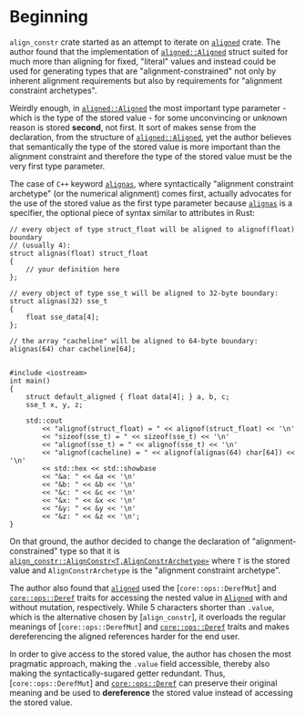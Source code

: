 # Beginning

`align_constr` crate started as an attempt to iterate on [`aligned`] crate. The author found that the implementation of [`aligned::Aligned`][`Aligned`] struct suited for much more than aligning for fixed, "literal" values and instead could be used for generating types that are "alignment-constrained" not only by inherent alignment requirements but also by requirements for "alignment constraint archetypes".

Weirdly enough, in [`aligned::Aligned`][`Aligned`] the most important type parameter - which is the type of the stored value - for some unconvincing or unknown reason is stored **second**, not first. It sort of makes sense from the declaration, from the structure of [`aligned::Aligned`][`Aligned`], yet the author believes that semantically the type of the stored value is more important than the alignment constraint and therefore the type of the stored value must be the very first type parameter.

The case of `C++` keyword [`alignas`], where syntactically "alignment constraint archetype" (or the numerical alignment) comes first, actually advocates for the use of the stored value as the first type parameter because [`alignas`] is a specifier, the optional piece of syntax similar to attributes in Rust:

```C++, ignore
// every object of type struct_float will be aligned to alignof(float) boundary
// (usually 4):
struct alignas(float) struct_float
{
    // your definition here
};
 
// every object of type sse_t will be aligned to 32-byte boundary:
struct alignas(32) sse_t
{
    float sse_data[4];
};
 
// the array "cacheline" will be aligned to 64-byte boundary:
alignas(64) char cacheline[64];
 
 
#include <iostream>
int main()
{
    struct default_aligned { float data[4]; } a, b, c;
    sse_t x, y, z;
 
    std::cout
        << "alignof(struct_float) = " << alignof(struct_float) << '\n'
        << "sizeof(sse_t) = " << sizeof(sse_t) << '\n'
        << "alignof(sse_t) = " << alignof(sse_t) << '\n'
        << "alignof(cacheline) = " << alignof(alignas(64) char[64]) << '\n'
        << std::hex << std::showbase
        << "&a: " << &a << '\n'
        << "&b: " << &b << '\n'
        << "&c: " << &c << '\n'
        << "&x: " << &x << '\n'
        << "&y: " << &y << '\n'
        << "&z: " << &z << '\n';
}
```

On that ground, the author decided to change the declaration of "alignment-constrained" type so that it is [`align_constr::AlignConstr<T,AlignConstrArchetype>`][`AlignConstr`] where `T` is the stored value and `AlignConstrArchetype` is the "alignment constraint archetype".

The author also found that [`aligned`] used the [`core::ops::DerefMut`] and [`core::ops::Deref`] traits for accessing the nested value in [`Aligned`] with and without mutation, respectively. While 5 characters shorter than `.value`, which is the alternative chosen by [`align_constr`], it overloads the regular meanings of [`core::ops::DerefMut`] and [`core::ops::Deref`] traits and makes dereferencing the aligned references harder for the end user.

In order to give access to the stored value, the author has chosen the most pragmatic approach, making the `.value` field accessible, thereby also making the syntactically-sugared getter redundant. Thus, [`core::ops::DerefMut`] and [`core::ops::Deref`] can preserve their original meaning and be used to **dereference** the stored value instead of accessing the stored value.

[`aligned`]: https://crates.io/crates/aligned
[`aligned`]: https://crates.io/crates/align_constr
[`Aligned`]: https://docs.rs/aligned/0.4.0/aligned/struct.Aligned.html
[`AlignConstr`]: https://docs.rs/align_constr/latest/align_constr/struct.AlignConstr.html
[`core::ops::Deref`]: https://doc.rust-lang.org/beta/core/ops/trait.Deref.html
[`alignas`]: https://en.cppreference.com/w/cpp/language/alignas